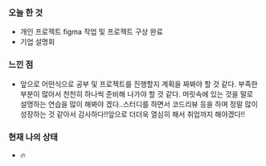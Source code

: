 ### 오늘 한 것
- 개인 프로젝트 figma 작업 및 프로젝트 구상 완료
- 기업 설명회

### 느낀 점
- 앞으로 어떤식으로 공부 및 프로젝트를 진행할지 계획을 짜봐야 할 것 같다. 부족한 부분이 많아서 천천히 하나씩 준비해 나가야 할 것 같다. 머릿속에 있는 것을
말로 설명하는 연습을 많이 해봐야 겠다..스터디를 하면서 코드리뷰 등을 하며 정말 많이 성장하는 것 같아서 감사하다!!앞으로 더더욱 열심히 해서 취업까지 해야겠다!!

### 현재 나의 상태
- 🔥
